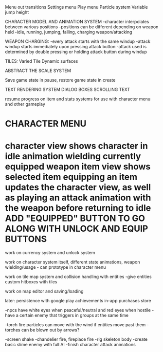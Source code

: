 Menu out transitions
Settings menu
Play menu
Particle system
Variable jump height

CHARACTER MODEL AND ANIMATION SYSTEM
-character interpolates between various positions
-positions can be different depending on weapon held
-idle, running, jumping, falling, charging weapon/attacking

WEAPON CHARGING:
-every attack starts with the same windup
-attack windup starts immediately upon pressing attack button
-attack used is determined by double pressing or holding attack button during windup

TILES:
Varied Tile
Dynamic surfaces

ABSTRACT THE SCALE SYSTEM

Save game state in pause, restore game state in create

TEXT RENDERING SYSTEM
DIALOG BOXES
SCROLLING TEXT

resume progress on item and stats systems for use with character menu and other gameplay

CHARACTER MENU
==============
character view shows character in idle animation wielding currently equipped weapon
item view shows selected item
equipping an item updates the character view, as well as playing an attack animation with the weapon before returning to idle
ADD "EQUIPPED" BUTTON TO GO ALONG WITH UNLOCK AND EQUIP BUTTONS
==============

work on currency system and unlock system

work on character system itself, different state animations, weapon wielding/usage - can prototype in character menu

work on tile map system and collision handling with entities
-give entities custom hitboxes with tiles

work on map editor and saving/loading

later:
persistence with google play
achievements
in-app purchases store

-npcs have white eyes when peaceful/neutral and red eyes when hostile
    -have a certain enemy that triggers in groups at the same time

-torch fire particles can move with the wind if entities move past them
    -torches can be blown out by arrows?

-screen shake
-chandelier fire, fireplace fire
-rig skeleton body
-create basic slime enemy with full AI
-finish character attack animations